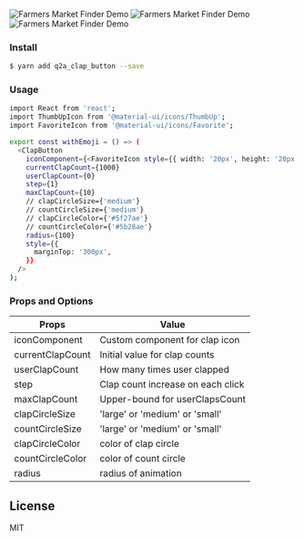 ![Farmers Market Finder Demo](https://s1.gifyu.com/images/clap1.gif)
![Farmers Market Finder Demo](https://s1.gifyu.com/images/clap2.gif)
![Farmers Market Finder Demo](https://s1.gifyu.com/images/clap4.gif)

### Install


```sh
$ yarn add q2a_clap_button --save
```

### Usage

```sh
import React from 'react';
import ThumbUpIcon from '@material-ui/icons/ThumbUp';
import FavoriteIcon from '@material-ui/icons/Favorite';

export const withEmoji = () => (
  <ClapButton
    iconComponent={<FavoriteIcon style={{ width: '20px', height: '20px', fill: 'white' }} />}
    currentClapCount={1000}
    userClapCount={0}
    step={1}
    maxClapCount={10}
    // clapCircleSize={'medium'}
    // countCircleSize={'medium'}
    // clapCircleColor={'#5f27ae'}
    // countCircleColor={'#5b28ae'}
    radius={100}
    style={{
      marginTop: '300px',
    }}
  />
);
```

### Props and Options

| Props | Value |
| ------ | ------ |
| iconComponent|Custom component for clap icon|
| currentClapCount |Initial value for clap counts|
| userClapCount |How many times user clapped|
| step|Clap count increase on each click|
|maxClapCount| Upper-bound for userClapsCount|
| clapCircleSize | 'large' or 'medium' or 'small' |
| countCircleSize | 'large' or 'medium' or 'small' |
| clapCircleColor |color of clap circle|
| countCircleColor | color of count circle |
|radius |radius of animation |

License
----

MIT



